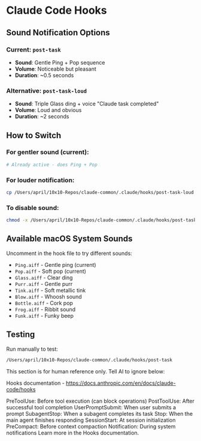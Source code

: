# Claude Code Hooks

## Sound Notification Options

### Current: `post-task`
- **Sound**: Gentle Ping + Pop sequence
- **Volume**: Noticeable but pleasant
- **Duration**: ~0.5 seconds

### Alternative: `post-task-loud` 
- **Sound**: Triple Glass ding + voice "Claude task completed"
- **Volume**: Loud and obvious
- **Duration**: ~2 seconds

## How to Switch

### For gentler sound (current):
```bash
# Already active - does Ping + Pop
```

### For louder notification:
```bash
cp /Users/april/10x10-Repos/claude-common/.claude/hooks/post-task-loud /Users/april/10x10-Repos/claude-common/.claude/hooks/post-task
```

### To disable sound:
```bash
chmod -x /Users/april/10x10-Repos/claude-common/.claude/hooks/post-task
```

## Available macOS System Sounds

Uncomment in the hook file to try different sounds:
- `Ping.aiff` - Gentle ping (current)
- `Pop.aiff` - Soft pop (current) 
- `Glass.aiff` - Clear ding
- `Purr.aiff` - Gentle purr
- `Tink.aiff` - Soft metallic tink
- `Blow.aiff` - Whoosh sound
- `Bottle.aiff` - Cork pop
- `Frog.aiff` - Ribbit sound
- `Funk.aiff` - Funky beep

## Testing

Run manually to test:
```bash
/Users/april/10x10-Repos/claude-common/.claude/hooks/post-task
```

<!-- IGNORE_AI_START -->
This section is for human reference only. Tell AI to ignore below:

Hooks documentation - https://docs.anthropic.com/en/docs/claude-code/hooks

PreToolUse: Before tool execution (can block operations)
PostToolUse: After successful tool completion
UserPromptSubmit: When user submits a prompt
SubagentStop: When a subagent completes its task
Stop: When the main agent finishes responding
SessionStart: At session initialization
PreCompact: Before context compaction
Notification: During system notifications
Learn more in the Hooks documentation.

<!-- IGNORE_AI_END -->